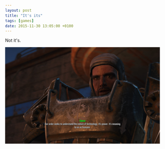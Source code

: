```yaml
---
layout: post
title: "It's its"
tags: [games]
date: 2015-11-30 13:05:00 +0100
---
```


Not it's.

![Subtitles for an NPC saying it's where they're supposed to say its](/assets/blog/2015-11-30_00001.jpg)
